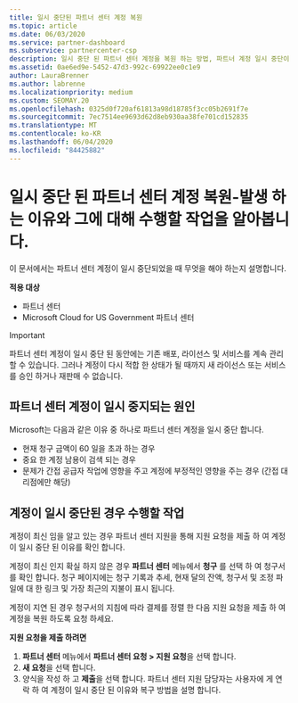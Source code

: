 ```yaml
---
title: 일시 중단된 파트너 센터 계정 복원
ms.topic: article
ms.date: 06/03/2020
ms.service: partner-dashboard
ms.subservice: partnercenter-csp
description: 일시 중단 된 파트너 센터 계정을 복원 하는 방법, 파트너 계정 일시 중단이 발생 하는 이유 및 일시 중단 하는 동안 계정을 사용 하는 방법을 알아봅니다.
ms.assetid: 0ae6ed9e-5452-47d3-992c-69922ee0c1e9
author: LauraBrenner
ms.author: labrenne
ms.localizationpriority: medium
ms.custom: SEOMAY.20
ms.openlocfilehash: 0325d0f720af61813a98d18785f3cc05b2691f7e
ms.sourcegitcommit: 7ec7514ee9693d62d8eb930aa38fe701cd152835
ms.translationtype: MT
ms.contentlocale: ko-KR
ms.lasthandoff: 06/04/2020
ms.locfileid: "84425882"
---
```

# <a name="restore-a-suspended-partner-center-account---learn-why-it-happens-and-what-to-do-about-it"></a>일시 중단 된 파트너 센터 계정 복원-발생 하는 이유와 그에 대해 수행할 작업을 알아봅니다.

이 문서에서는 파트너 센터 계정이 일시 중단되었을 때 무엇을 해야 하는지 설명합니다.

**적용 대상**

-  파트너 센터
-  Microsoft Cloud for US Government 파트너 센터


> [!IMPORTANT]  
> 파트너 센터 계정이 일시 중단 된 동안에는 기존 배포, 라이선스 및 서비스를 계속 관리할 수 있습니다. 그러나 계정이 다시 적합 한 상태가 될 때까지 새 라이선스 또는 서비스를 승인 하거나 재판매 수 없습니다.

## <a name="why-partner-center-accounts-are-suspended"></a>파트너 센터 계정이 일시 중지되는 원인

Microsoft는 다음과 같은 이유 중 하나로 파트너 센터 계정을 일시 중단 합니다.

- 현재 청구 금액이 60 일을 초과 하는 경우 
- 중요 한 계정 남용이 검색 되는 경우
- 문제가 간접 공급자 작업에 영향을 주고 계정에 부정적인 영향을 주는 경우 (간접 대리점에만 해당)

## <a name="what-to-do-if-your-account-is-suspended"></a>계정이 일시 중단된 경우 수행할 작업

계정이 최신 임을 알고 있는 경우 파트너 센터 지원을 통해 지원 요청을 제출 하 여 계정이 일시 중단 된 이유를 확인 합니다. 

계정이 최신 인지 확실 하지 않은 경우 **파트너 센터** 메뉴에서 **청구** 를 선택 하 여 청구서를 확인 합니다. 청구 페이지에는 청구 기록과 추세, 현재 달의 잔액, 청구서 및 조정 파일에 대 한 링크 및 가장 최근의 지불이 표시 됩니다.

계정이 지연 된 경우 청구서의 지침에 따라 결제를 정렬 한 다음 지원 요청을 제출 하 여 계정을 복원 하도록 요청 하세요. 

**지원 요청을 제출 하려면**

1.  **파트너 센터** 메뉴에서 **파트너 센터 요청 > 지원 요청**을 선택 합니다.
2.  **새 요청**을 선택 합니다. 
3.  양식을 작성 하 고 **제출**을 선택 합니다. 파트너 센터 지원 담당자는 사용자에 게 연락 하 여 계정이 일시 중단 된 이유와 복구 방법을 설명 합니다.



